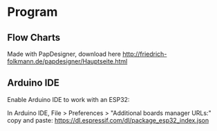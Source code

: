 # Program

## Flow Charts

Made with PapDesigner, download here
http://friedrich-folkmann.de/papdesigner/Hauptseite.html

## Arduino IDE

Enable Arduino IDE to work with an ESP32:

In Arduino IDE, File > Preferences > "Additional boards manager URLs:" copy and paste:
https://dl.espressif.com/dl/package_esp32_index.json


